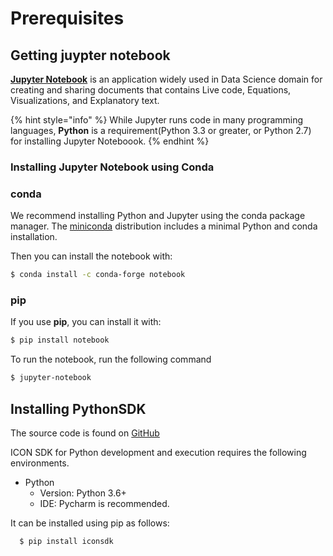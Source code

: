 # Prerequisites

## Getting juypter notebook

[**Jupyter Notebook**](https://jupyter.org/) is an application widely used in Data Science domain for creating and sharing documents that contains Live code, Equations, Visualizations, and Explanatory text.

{% hint style="info" %}
While Jupyter runs code in many programming languages, **Python** is a requirement\(Python 3.3 or greater, or Python 2.7\) for installing Jupyter Noteboook.
{% endhint %}

### Installing Jupyter Notebook using Conda

### conda

We recommend installing Python and Jupyter using the conda package manager. The [miniconda](https://docs.conda.io/en/latest/miniconda.html) distribution includes a minimal Python and conda installation.

Then you can install the notebook with:

```bash
$ conda install -c conda-forge notebook
```

### pip

If you use **pip**, you can install it with:

```bash
$ pip install notebook
```

To run the notebook, run the following command

```bash
$ jupyter-notebook
```

## Installing PythonSDK

The source code is found on [GitHub](https://github.com/icon-project/icon-sdk-python)

ICON SDK for Python development and execution requires the following environments.

* Python
  * Version: Python 3.6+
  * IDE: Pycharm is recommended.

It can be installed using pip as follows:

```bash
  $ pip install iconsdk
```

